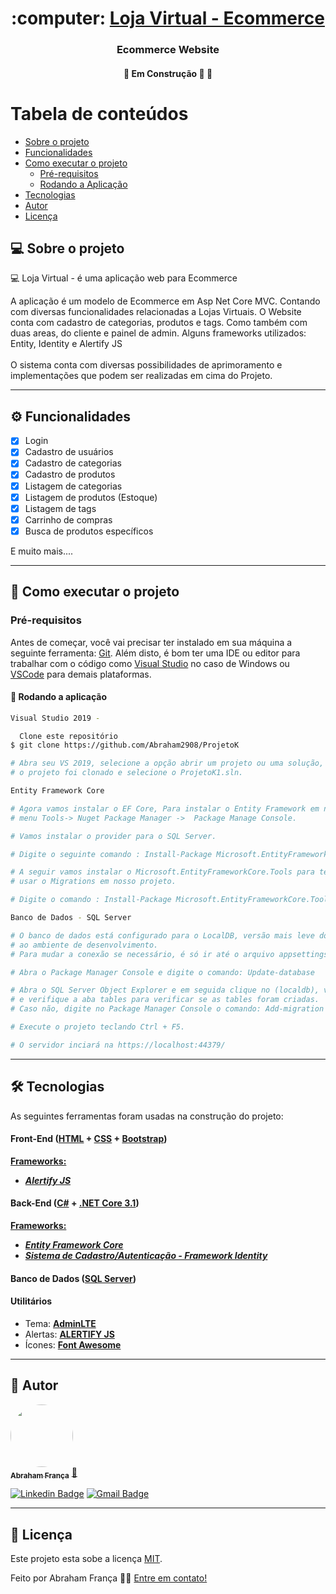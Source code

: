 <h1 align="center">
     :computer: <a href="#" alt="site do ecoleta">Loja Virtual - Ecommerce </a>
</h1>

<h3 align="center">
    Ecommerce Website
</h3>

</p>

<h4 align="center">
	🚧   Em Construção 🚀 🚧
</h4>

Tabela de conteúdos
=================
<!--ts-->
   * [Sobre o projeto](#-sobre-o-projeto)
   * [Funcionalidades](#%EF%B8%8F-funcionalidades)
   * [Como executar o projeto](#-como-executar-o-projeto)
     * [Pré-requisitos](#pré-requisitos)
     * [Rodando a Aplicação](#user-content--rodando-a-aplicação)
   * [Tecnologias](#-tecnologias)
   * [Autor](#-autor)
   * [Licença](#user-content--licença)
<!--te-->


## 💻 Sobre o projeto

:computer: Loja Virtual - é uma aplicação web para Ecommerce

A aplicação é um modelo de Ecommerce em Asp Net Core MVC. Contando com diversas funcionalidades relacionadas a Lojas Virtuais.
O Website conta com cadastro de categorias, produtos e tags. Como também com duas areas, do cliente e painel de admin. Alguns frameworks utilizados:
Entity, Identity e Alertify JS<br/><br/>
O sistema conta com diversas possibilidades de aprimoramento e implementações que podem ser realizadas em cima do Projeto.

---

## ⚙️ Funcionalidades

  - [x] Login
  - [x] Cadastro de usuários
  - [x] Cadastro de categorias
  - [x] Cadastro de produtos
  - [x] Listagem de categorias
  - [x] Listagem de produtos (Estoque)
  - [x] Listagem de tags
  - [x] Carrinho de compras
  - [x] Busca de produtos específicos 
  
  E muito mais....

---

## 🚀 Como executar o projeto

### Pré-requisitos

Antes de começar, você vai precisar ter instalado em sua máquina a seguinte ferramenta:
[Git](https://git-scm.com). 
Além disto, é bom ter uma IDE ou editor para trabalhar com o código como [Visual Studio](https://visualstudio.microsoft.com/pt-br/downloads/) no caso de Windows ou 
[VSCode](https://code.visualstudio.com/) para demais plataformas.

#### 🎲 Rodando a aplicação

```bash
Visual Studio 2019 -

  Clone este repositório
$ git clone https://github.com/Abraham2908/ProjetoK

# Abra seu VS 2019, selecione a opção abrir um projeto ou uma solução, vá até o diretorio onde 
# o projeto foi clonado e selecione o ProjetoK1.sln.

Entity Framework Core

# Agora vamos instalar o EF Core, Para instalar o Entity Framework em nosso projeto vamos usar a opção do 
# menu Tools-> Nuget Package Manager ->  Package Manage Console.

# Vamos instalar o provider para o SQL Server.

# Digite o seguinte comando : Install-Package Microsoft.EntityFrameworkCore.SqlServer

# A seguir vamos instalar o Microsoft.EntityFrameworkCore.Tools para ter acesso às ferramentas de Scaffolding e 
# usar o Migrations em nosso projeto.

# Digite o comando : Install-Package Microsoft.EntityFrameworkCore.Tools

Banco de Dados - SQL Server

# O banco de dados está configurado para o LocalDB, versão mais leve do mecanismo do SQL Server destinado
# ao ambiente de desenvolvimento. 
# Para mudar a conexão se necessário, é só ir até o arquivo appsettings.json e alterar a Connection string como desejar.

# Abra o Package Manager Console e digite o comando: Update-database

# Abra o SQL Server Object Explorer e em seguida clique no (localdb), vá ate o banco de dados projetok1
# e verifique a aba tables para verificar se as tables foram criadas.
# Caso não, digite no Package Manager Console o comando: Add-migration (nome) e em seguida Update-database

# Execute o projeto teclando Ctrl + F5.

# O servidor inciará na https://localhost:44379/ 

```
---

## 🛠 Tecnologias

As seguintes ferramentas foram usadas na construção do projeto:

#### **Front-End**  ([HTML](https://developer.mozilla.org/pt-BR/docs/Web/HTML)  +  [CSS](https://developer.mozilla.org/pt-BR/docs/Web/CSS) + [Bootstrap](https://getbootstrap.com/))

**[Frameworks:]()**

-   ***[Alertify JS](https://alertifyjs.com/)***

#### **Back-End**  ([C#](https://docs.microsoft.com/pt-br/dotnet/csharp/)  +  [.NET Core 3.1](https://docs.microsoft.com/pt-br/aspnet/core/?view=aspnetcore-5.0))

   **[Frameworks:]()**

-   ***[Entity Framework Core](https://docs.microsoft.com/pt-br/ef/core/)***
-   ***[Sistema de Cadastro/Autenticação - Framework Identity](https://docs.microsoft.com/pt-br/aspnet/core/security/authentication/identity?view=aspnetcore-5.0&tabs=visual-studio)***

#### **Banco de Dados**  ([SQL Server](https://www.microsoft.com/pt-br/sql-server/))

#### [](https://github.com/tgmarinho/Ecoleta#utilit%C3%A1rios)**Utilitários**

-   Tema: **[AdminLTE](https://adminlte.io//)**
-   Alertas: **[ALERTIFY JS](https://alertifyjs.com//)**
-   Ícones: **[Font Awesome](https://fontawesome.com/)**

---

## 🦸 Autor

<a href="https://blog.rocketseat.com.br/author/thiago/">
 <img style="border-radius: 50%;" src="https://avatars.githubusercontent.com/u/85251911?s=400&u=879b9dbf2180c63fc98bde28f93c6d85c17ee215&v=4" width="100px;" alt=""/>
 <br />
 <sub><b>Abraham França</b></sub></a> <a href="https://blog.rocketseat.com.br/author/thiago/" title="Rocketseat">🚀</a>
 <br />

[![Linkedin Badge](https://img.shields.io/badge/-Abraham-blue?style=flat-square&logo=Linkedin&logoColor=white&link=https://www.linkedin.com/in/abraham-franca/)](https://www.linkedin.com/in/abraham-franca/) 
[![Gmail Badge](https://img.shields.io/badge/-abrahampedrog@gmail.com-c14438?style=flat-square&logo=Gmail&logoColor=white&link=mailto:abrahampedrog@gmail.com)](mailto:abrahampedrog@gmail.com)

---

## 📝 Licença

Este projeto esta sobe a licença [MIT](./LICENSE).

Feito por Abraham França 👋🏽 [Entre em contato!](https://www.linkedin.com/in/abraham-franca/)
